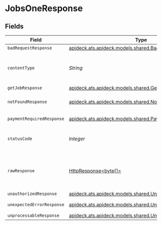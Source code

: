 # JobsOneResponse


## Fields

| Field                                                                                                                    | Type                                                                                                                     | Required                                                                                                                 | Description                                                                                                              |
| ------------------------------------------------------------------------------------------------------------------------ | ------------------------------------------------------------------------------------------------------------------------ | ------------------------------------------------------------------------------------------------------------------------ | ------------------------------------------------------------------------------------------------------------------------ |
| `badRequestResponse`                                                                                                     | [apideck.ats.apideck.models.shared.BadRequestResponse](../../models/shared/BadRequestResponse.md)                        | :heavy_minus_sign:                                                                                                       | Bad Request                                                                                                              |
| `contentType`                                                                                                            | *String*                                                                                                                 | :heavy_check_mark:                                                                                                       | HTTP response content type for this operation                                                                            |
| `getJobResponse`                                                                                                         | [apideck.ats.apideck.models.shared.GetJobResponse](../../models/shared/GetJobResponse.md)                                | :heavy_minus_sign:                                                                                                       | Jobs                                                                                                                     |
| `notFoundResponse`                                                                                                       | [apideck.ats.apideck.models.shared.NotFoundResponse](../../models/shared/NotFoundResponse.md)                            | :heavy_minus_sign:                                                                                                       | The specified resource was not found                                                                                     |
| `paymentRequiredResponse`                                                                                                | [apideck.ats.apideck.models.shared.PaymentRequiredResponse](../../models/shared/PaymentRequiredResponse.md)              | :heavy_minus_sign:                                                                                                       | Payment Required                                                                                                         |
| `statusCode`                                                                                                             | *Integer*                                                                                                                | :heavy_check_mark:                                                                                                       | HTTP response status code for this operation                                                                             |
| `rawResponse`                                                                                                            | [HttpResponse<byte[]>](https://docs.oracle.com/en/java/javase/11/docs/api/java.net.http/java/net/http/HttpResponse.html) | :heavy_minus_sign:                                                                                                       | Raw HTTP response; suitable for custom response parsing                                                                  |
| `unauthorizedResponse`                                                                                                   | [apideck.ats.apideck.models.shared.UnauthorizedResponse](../../models/shared/UnauthorizedResponse.md)                    | :heavy_minus_sign:                                                                                                       | Unauthorized                                                                                                             |
| `unexpectedErrorResponse`                                                                                                | [apideck.ats.apideck.models.shared.UnexpectedErrorResponse](../../models/shared/UnexpectedErrorResponse.md)              | :heavy_minus_sign:                                                                                                       | Unexpected error                                                                                                         |
| `unprocessableResponse`                                                                                                  | [apideck.ats.apideck.models.shared.UnprocessableResponse](../../models/shared/UnprocessableResponse.md)                  | :heavy_minus_sign:                                                                                                       | Unprocessable                                                                                                            |